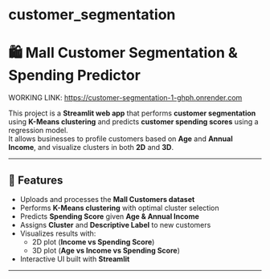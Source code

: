 # customer_segmentation
# 🛍️ Mall Customer Segmentation & Spending Predictor

WORKING LINK:
https://customer-segmentation-1-ghph.onrender.com

This project is a **Streamlit web app** that performs **customer segmentation** using **K-Means clustering** and predicts **customer spending scores** using a regression model.  
It allows businesses to profile customers based on **Age** and **Annual Income**, and visualize clusters in both **2D** and **3D**.

---

## 🚀 Features
- Uploads and processes the **Mall Customers dataset**  
- Performs **K-Means clustering** with optimal cluster selection  
- Predicts **Spending Score** given **Age & Annual Income**  
- Assigns **Cluster** and **Descriptive Label** to new customers  
- Visualizes results with:
  - 2D plot (**Income vs Spending Score**)  
  - 3D plot (**Age vs Income vs Spending Score**)  
- Interactive UI built with **Streamlit**

---
